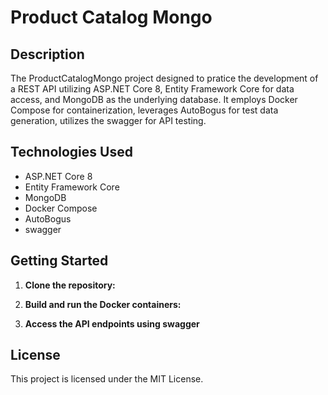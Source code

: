 # Product Catalog Mongo

## Description

The ProductCatalogMongo project designed to pratice the development of a REST API utilizing ASP.NET Core 8, Entity Framework Core for data access, and MongoDB as the underlying database. It employs Docker Compose for containerization, leverages AutoBogus for test data generation, utilizes the swagger for API testing.

## Technologies Used

- ASP.NET Core 8
- Entity Framework Core
- MongoDB
- Docker Compose
- AutoBogus
- swagger

## Getting Started

1. **Clone the repository:**

2. **Build and run the Docker containers:**

3. **Access the API endpoints using swagger**


## License

This project is licensed under the MIT License.
